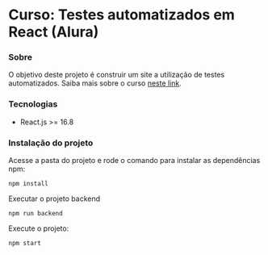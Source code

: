 # Curso: Testes automatizados em React (Alura)

### Sobre

O objetivo deste projeto é construir um site a utilização de testes automatizados. Saiba mais sobre o curso [neste link](https://cursos.alura.com.br/course/react-automatizando-testes).

### Tecnologias

- React.js >= 16.8

### Instalação do projeto

Acesse a pasta do projeto e rode o comando para instalar as dependências npm:

    npm install

Executar o projeto backend

    npm run backend

Execute o projeto:

    npm start
